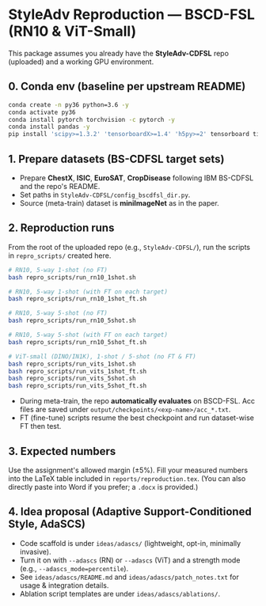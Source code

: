 # StyleAdv Reproduction — BSCD-FSL (RN10 & ViT-Small)

This package assumes you already have the **StyleAdv-CDFSL** repo (uploaded) and a working GPU environment.

## 0. Conda env (baseline per upstream README)
```bash
conda create -n py36 python=3.6 -y
conda activate py36
conda install pytorch torchvision -c pytorch -y
conda install pandas -y
pip install 'scipy>=1.3.2' 'tensorboardX>=1.4' 'h5py>=2' tensorboard timm opencv-python==4.5.5.62 ml-collections
```

## 1. Prepare datasets (BS-CDFSL target sets)
- Prepare **ChestX**, **ISIC**, **EuroSAT**, **CropDisease** following IBM BS-CDFSL and the repo's README.
- Set paths in `StyleAdv-CDFSL/config_bscdfsl_dir.py`.
- Source (meta-train) dataset is **miniImageNet** as in the paper.

## 2. Reproduction runs
From the root of the uploaded repo (e.g., `StyleAdv-CDFSL/`), run the scripts in `repro_scripts/` created here.

```bash
# RN10, 5-way 1-shot (no FT)
bash repro_scripts/run_rn10_1shot.sh

# RN10, 5-way 1-shot (with FT on each target)
bash repro_scripts/run_rn10_1shot_ft.sh

# RN10, 5-way 5-shot (no FT)
bash repro_scripts/run_rn10_5shot.sh

# RN10, 5-way 5-shot (with FT on each target)
bash repro_scripts/run_rn10_5shot_ft.sh

# ViT-small (DINO/IN1K), 1-shot / 5-shot (no FT & FT)
bash repro_scripts/run_vits_1shot.sh
bash repro_scripts/run_vits_1shot_ft.sh
bash repro_scripts/run_vits_5shot.sh
bash repro_scripts/run_vits_5shot_ft.sh
```

- During meta-train, the repo **automatically evaluates** on BSCD-FSL. Acc files are saved under `output/checkpoints/<exp-name>/acc_*.txt`.
- FT (fine-tune) scripts resume the best checkpoint and run dataset-wise FT then test.

## 3. Expected numbers
Use the assignment's allowed margin (±5%). Fill your measured numbers into the LaTeX table included in `reports/reproduction.tex`.
(You can also directly paste into Word if you prefer; a `.docx` is provided.)

## 4. Idea proposal (Adaptive Support-Conditioned Style, AdaSCS)
- Code scaffold is under `ideas/adascs/` (lightweight, opt-in, minimally invasive).
- Turn it on with `--adascs` (RN) or `--adascs` (ViT) and a strength mode (e.g., `--adascs_mode=percentile`).
- See `ideas/adascs/README.md` and `ideas/adascs/patch_notes.txt` for usage & integration details.
- Ablation script templates are under `ideas/adascs/ablations/`.
